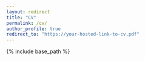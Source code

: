 ```yaml
---
layout: redirect
title: "CV"
permalink: /cv/
author_profile: true
redirect_to: "https://your-hosted-link-to-cv.pdf"
---
```


{% include base_path %}
